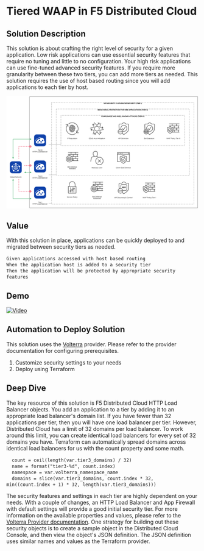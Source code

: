 # Tiered WAAP in F5 Distributed Cloud

## Solution Description
This solution is about crafting the right level of security for a given application.
Low risk applications can use essential security features that require no tuning and little to no configuration.
Your high risk applications can use fine-tuned advanced security features.
If you require more granularity between these two tiers, you can add more tiers as needed.
This solution requires the use of host based routing since you will add applications to each tier by host.

<img src="images/architecture.png">

## Value
With this solution in place, applications can be quickly deployed to and migrated between security tiers as needed.
```gherkin
Given applications accessed with host based routing
When the application host is added to a security tier
Then the application will be protected by appropriate security features
```

## Demo
[![Video](https://img.youtube.com/vi/KUHv82L5cfo/maxresdefault.jpg)](https://www.youtube.com/watch?v=KUHv82L5cfo&t=824s)

## Automation to Deploy Solution
This solution uses the [Volterra](https://registry.terraform.io/providers/volterraedge/volterra/latest/docs) provider.
Please refer to the provider documentation for configuring prerequisites.

1. Customize security settings to your needs
2. Deploy using Terraform

## Deep Dive
The key resource of this solution is F5 Distributed Cloud HTTP Load Balancer objects.
You add an application to a tier by adding it to an appropriate load balancer's domain list.
If you have fewer than 32 applications per tier, then you will have one load balancer per tier.
However, Distributed Cloud has a limit of 32 domains per load balancer.
To work around this limit, you can create identical load balancers for every set of 32 domains you have.
Terraform can automatically spread domains across identical load balancers for us with the count property and some math.

```hcl
  count = ceil(length(var.tier3_domains) / 32)
  name = format("tier3-%d", count.index)
  namespace = var.volterra_namespace_name
  domains = slice(var.tier3_domains, count.index * 32, min((count.index + 1) * 32, length(var.tier3_domains)))
```

The security features and settings in each tier are highly dependent on your needs.
With a couple of changes, an HTTP Load Balancer and App Firewall with default settings will provide a good initial security tier.
For more information on the available properties and values, please refer to the [Volterra Provider documentation](https://registry.terraform.io/providers/volterraedge/volterra/latest/docs).
One strategy for building out these security objects is to create a sample object in the Distributed Cloud Console, and then view the object's JSON definition.
The JSON definition uses similar names and values as the Terraform provider.
